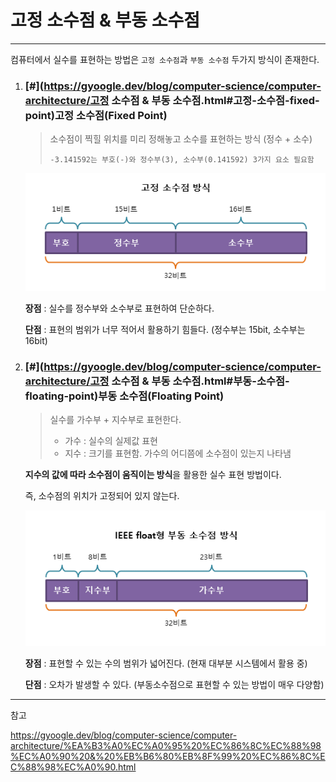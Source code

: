 # 고정 소수점 & 부동 소수점

------



컴퓨터에서 실수를 표현하는 방법은 `고정 소수점`과 `부동 소수점` 두가지 방식이 존재한다.



1. ### [#](https://gyoogle.dev/blog/computer-science/computer-architecture/고정 소수점 & 부동 소수점.html#고정-소수점-fixed-point)고정 소수점(Fixed Point)

   > 소수점이 찍힐 위치를 미리 정해놓고 소수를 표현하는 방식 (정수 + 소수)
   >
   > ```text
   > -3.141592는 부호(-)와 정수부(3), 소수부(0.141592) 3가지 요소 필요함
   > ```

   ![고정 소수점 방식](images/img_c_fixed_point.png)

   **장점** : 실수를 정수부와 소수부로 표현하여 단순하다.

   **단점** : 표현의 범위가 너무 적어서 활용하기 힘들다. (정수부는 15bit, 소수부는 16bit)

2. ### [#](https://gyoogle.dev/blog/computer-science/computer-architecture/고정 소수점 & 부동 소수점.html#부동-소수점-floating-point)부동 소수점(Floating Point)

   > 실수를 가수부 + 지수부로 표현한다.
   >
   > - 가수 : 실수의 실제값 표현
   > - 지수 : 크기를 표현함. 가수의 어디쯤에 소수점이 있는지 나타냄

   **지수의 값에 따라 소수점이 움직이는 방식**을 활용한 실수 표현 방법이다.

   즉, 소수점의 위치가 고정되어 있지 않는다.

   ![32비트 부동 소수점](images/img_c_floating_point_32.png)

   **장점** : 표현할 수 있는 수의 범위가 넓어진다. (현재 대부분 시스템에서 활용 중)

   **단점** : 오차가 발생할 수 있다. (부동소수점으로 표현할 수 있는 방법이 매우 다양함)

   

---



참고

https://gyoogle.dev/blog/computer-science/computer-architecture/%EA%B3%A0%EC%A0%95%20%EC%86%8C%EC%88%98%EC%A0%90%20&%20%EB%B6%80%EB%8F%99%20%EC%86%8C%EC%88%98%EC%A0%90.html